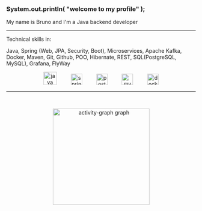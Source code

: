<h3 align="left">System.out.println( "welcome to my profile" );</h3>

<p align="left">My name is Bruno and I'm a Java backend developer</p>

---

<p>
  Technical skills in:  

Java, Spring (Web, JPA, Security, Boot), Microservices, Apache Kafka, Docker, Maven, Git, Github, POO, Hibernate, REST, SQL(PostgreSQL, MySQL), Grafana, FlyWay
</p>

<div align="center">
  <img src="https://cdn4.iconfinder.com/data/icons/logos-and-brands/512/181_Java_logo_logos-512.png" height="35" alt="java logo"/>
  <img width="30" />
  <img src="https://cdn.simpleicons.org/spring" height="30" alt="spring logo"/>
  <img width="30" />
  <img src="https://cdn.simpleicons.org/postgresql" height="30" alt="postgresql logo"/>
  <img width="30" />
  <img src="https://cdn.simpleicons.org/mysql" height="30" alt="mysql logo"/>
  <img width="30" />
  <img src="https://cdn.simpleicons.org/docker" height="30" alt="docker logo"/>
</div>

---

&nbsp;

<div align="center">
  <img src="https://github-readme-activity-graph.vercel.app/graph?username=syxbruno&radius=9&theme=minimal&area=true&order=5&hide_border=false&hide_title=false" height="257" alt="activity-graph graph"/>
</div>
